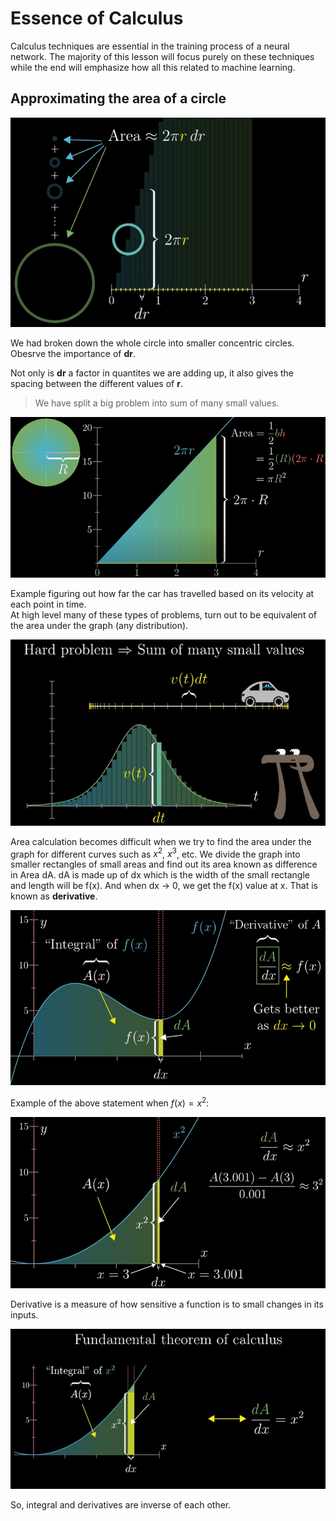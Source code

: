 
# Essence of Calculus 

Calculus techniques are essential in the training process of a neural network. The majority of this lesson will focus purely on these techniques while the end will emphasize how all this related to machine learning.

## Approximating the area of a circle

![](images/1.PNG)

We had broken down the whole circle into smaller concentric circles. Obesrve the importance of __dr__. 

Not only is __dr__ a factor in quantites we are adding up, it also gives the spacing between the different values of __r__.

> We have split a big problem into sum of many small values.

![](images/2.PNG)

Example figuring out how far the car has travelled based on its velocity at each point in time.    
At high level many of these types of problems, turn out to be equivalent of the area under the graph (any distribution).   
 
![](images/3.PNG)

Area calculation becomes difficult when we try to find the area under the graph for different curves such as $x^2$, $x^3$, etc. We divide the graph into smaller rectangles of small areas and find out its area known as difference in Area dA. dA is made up of dx which is the width of the small rectangle and length will be f(x).
And when dx -> 0, we get the f(x) value at x. That is known as __derivative__.

![](images/4.PNG)

Example of the above statement when $f(x) = x^2$:

![](images/5.PNG)

Derivative is a measure of how sensitive a function is to small changes in its inputs. 

![](images/6.PNG)

So, integral and derivatives are inverse of each other.

